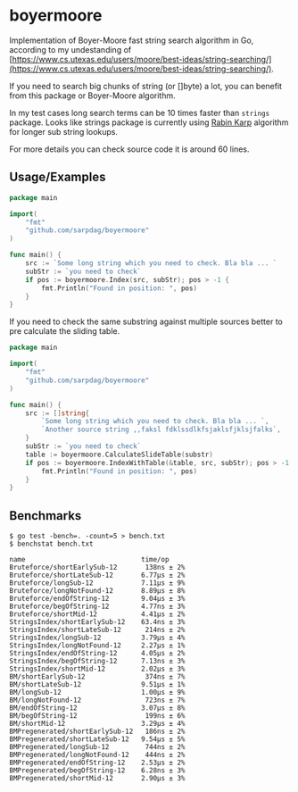 # boyermoore

Implementation of Boyer-Moore fast string search algorithm in Go, according to my undestanding of [https://www.cs.utexas.edu/users/moore/best-ideas/string-searching/](https://www.cs.utexas.edu/users/moore/best-ideas/string-searching/). 

If you need to search big chunks of string (or []byte) a lot, you can benefit from this package or Boyer-Moore algorithm.

In my test cases long search terms can be 10 times faster than `strings` package. Looks like strings package is currently using [Rabin Karp](https://en.wikipedia.org/wiki/Rabin%E2%80%93Karp_algorithm) algorithm for longer sub string lookups.

For more details you can check source code it is around 60 lines.


## Usage/Examples

```go
package main

import(
    "fmt"
    "github.com/sarpdag/boyermoore"
) 

func main() {
    src := `Some long string which you need to check. Bla bla ... `
    subStr := `you need to check`
    if pos := boyermoore.Index(src, subStr); pos > -1 {
        fmt.Println("Found in position: ", pos)
    }
}
```

If you need to check the same substring against multiple sources better to pre calculate the sliding table.

```go
package main

import(
    "fmt"
    "github.com/sarpdag/boyermoore"
) 

func main() {
    src := []string{
		`Some long string which you need to check. Bla bla ... `,
		`Another source string ,,faksl fdklssdlkfsjaklsfjklsjfalks`,
	}
	subStr := `you need to check`
	table := boyermoore.CalculateSlideTable(substr)
	if pos := boyermoore.IndexWithTable(&table, src, subStr); pos > -1 {
		fmt.Println("Found in position: ", pos)
	}
}
```

## Benchmarks
```
$ go test -bench=. -count=5 > bench.txt
$ benchstat bench.txt

name                             time/op
Bruteforce/shortEarlySub-12       138ns ± 2%
Bruteforce/shortLateSub-12       6.77µs ± 2%
Bruteforce/longSub-12            7.11µs ± 9%
Bruteforce/longNotFound-12       8.89µs ± 8%
Bruteforce/endOfString-12        9.04µs ± 3%
Bruteforce/begOfString-12        4.77ns ± 3%
Bruteforce/shortMid-12           4.41µs ± 2%
StringsIndex/shortEarlySub-12    63.4ns ± 3%
StringsIndex/shortLateSub-12      214ns ± 2%
StringsIndex/longSub-12          3.79µs ± 4%
StringsIndex/longNotFound-12     2.27µs ± 1%
StringsIndex/endOfString-12      4.05µs ± 2%
StringsIndex/begOfString-12      7.13ns ± 3%
StringsIndex/shortMid-12         2.02µs ± 3%
BM/shortEarlySub-12               374ns ± 7%
BM/shortLateSub-12               9.51µs ± 1%
BM/longSub-12                    1.00µs ± 9%
BM/longNotFound-12                723ns ± 7%
BM/endOfString-12                3.07µs ± 8%
BM/begOfString-12                 199ns ± 6%
BM/shortMid-12                   3.29µs ± 4%
BMPregenerated/shortEarlySub-12   186ns ± 2%
BMPregenerated/shortLateSub-12   9.54µs ± 5%
BMPregenerated/longSub-12         744ns ± 2%
BMPregenerated/longNotFound-12    444ns ± 2%
BMPregenerated/endOfString-12    2.53µs ± 2%
BMPregenerated/begOfString-12    6.28ns ± 3%
BMPregenerated/shortMid-12       2.90µs ± 3%
```
